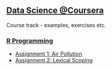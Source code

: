 ## [Data Science @Coursera](https://www.coursera.org/specialization/jhudatascience/1)
Course track - examples, exercises etc.

### [R Programming](https://github.com/zezutom/datasciencecoursera/tree/master/rprog)
* [Assignment 1: Air Pollution](https://github.com/zezutom/datasciencecoursera/tree/master/rprog/R/asgmt1)
* [Assignment 2: Lexical Scoping](https://github.com/zezutom/datasciencecoursera/blob/master/rprog/R/asgmt2/cachematrix.R)
